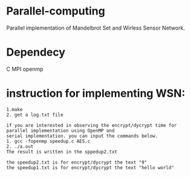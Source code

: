 # Parallel-computing
Parallel implementation of Mandelbrot Set and Wirless Sensor Network.
# Dependecy
C
MPI
openmp

# instruction for implementing WSN:
    1.make
    2. get a log.txt file

    if you are interested in observing the encrypt/dycrypt time for parallel implementation using OpenMP and
    serial implementation. you can input the commands below.
    1. gcc -fopenmp speedup.c AES.c 
    2. ./a.out
    The result is written in the sppedup2.txt 

    the speedup2.txt is for encrypt/dycrypt the text "9"
    the speedup1.txt is for encrypt/dycrypt the text "hello world"
